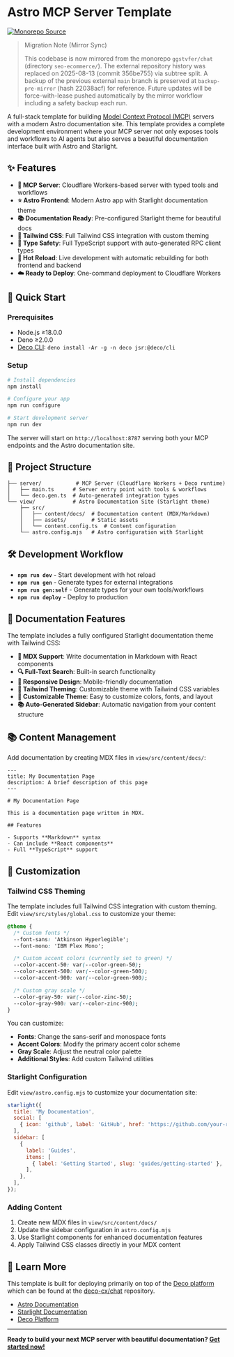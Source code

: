 # Astro MCP Server Template

[![Monorepo Source](https://img.shields.io/badge/source-ggstvfer%2Fchat%2Fseo--ecommerce-576b9e?logo=github)](https://github.com/ggstvfer/chat/tree/main/seo-ecommerce)

> Migration Note (Mirror Sync)
>
> This codebase is now mirrored from the monorepo `ggstvfer/chat` (directory
> `seo-ecommerce/`). The external repository history was replaced on 2025-08-13
> (commit 356be755) via subtree split. A backup of the previous external `main`
> branch is preserved at `backup-pre-mirror` (hash 22038acf) for reference.
> Future updates will be force-with-lease pushed automatically by the mirror
> workflow including a safety backup each run.

A full-stack template for building
[Model Context Protocol (MCP)](https://spec.modelcontextprotocol.io/) servers
with a modern Astro documentation site. This template provides a complete
development environment where your MCP server not only exposes tools and
workflows to AI agents but also serves a beautiful documentation interface built
with Astro and Starlight.

## ✨ Features

- **🤖 MCP Server**: Cloudflare Workers-based server with typed tools and
  workflows
- **⭐ Astro Frontend**: Modern Astro app with Starlight documentation theme
- **📚 Documentation Ready**: Pre-configured Starlight theme for beautiful docs
- **🎨 Tailwind CSS**: Full Tailwind CSS integration with custom theming
- **🔧 Type Safety**: Full TypeScript support with auto-generated RPC client
  types
- **🚀 Hot Reload**: Live development with automatic rebuilding for both
  frontend and backend
- **☁️ Ready to Deploy**: One-command deployment to Cloudflare Workers

## 🚀 Quick Start

### Prerequisites

- Node.js ≥18.0.0
- Deno ≥2.0.0
- [Deco CLI](https://deco.chat): `deno install -Ar -g -n deco jsr:@deco/cli`

### Setup

```bash
# Install dependencies
npm install

# Configure your app
npm run configure

# Start development server
npm run dev
```

The server will start on `http://localhost:8787` serving both your MCP endpoints
and the Astro documentation site.

## 📁 Project Structure

```
├── server/           # MCP Server (Cloudflare Workers + Deco runtime)
│   ├── main.ts      # Server entry point with tools & workflows
│   └── deco.gen.ts  # Auto-generated integration types
└── view/            # Astro Documentation Site (Starlight theme)
    ├── src/
    │   ├── content/docs/  # Documentation content (MDX/Markdown)
    │   ├── assets/        # Static assets
    │   └── content.config.ts  # Content configuration
    └── astro.config.mjs   # Astro configuration with Starlight
```

## 🛠️ Development Workflow

- **`npm run dev`** - Start development with hot reload
- **`npm run gen`** - Generate types for external integrations
- **`npm run gen:self`** - Generate types for your own tools/workflows
- **`npm run deploy`** - Deploy to production

## 📖 Documentation Features

The template includes a fully configured Starlight documentation theme with
Tailwind CSS:

- **📝 MDX Support**: Write documentation in Markdown with React components
- **🔍 Full-Text Search**: Built-in search functionality
- **📱 Responsive Design**: Mobile-friendly documentation
- **🎨 Tailwind Theming**: Customizable theme with Tailwind CSS variables
- **🎨 Customizable Theme**: Easy to customize colors, fonts, and layout
- **📚 Auto-Generated Sidebar**: Automatic navigation from your content
  structure

## 📚 Content Management

Add documentation by creating MDX files in `view/src/content/docs/`:

```mdx
---
title: My Documentation Page
description: A brief description of this page
---

# My Documentation Page

This is a documentation page written in MDX.

## Features

- Supports **Markdown** syntax
- Can include **React components**
- Full **TypeScript** support
```

## 🎨 Customization

### Tailwind CSS Theming

The template includes full Tailwind CSS integration with custom theming. Edit
`view/src/styles/global.css` to customize your theme:

```css
@theme {
  /* Custom fonts */
  --font-sans: 'Atkinson Hyperlegible';
  --font-mono: 'IBM Plex Mono';

  /* Custom accent colors (currently set to green) */
  --color-accent-50: var(--color-green-50);
  --color-accent-500: var(--color-green-500);
  --color-accent-900: var(--color-green-900);

  /* Custom gray scale */
  --color-gray-50: var(--color-zinc-50);
  --color-gray-900: var(--color-zinc-900);
}
```

You can customize:

- **Fonts**: Change the sans-serif and monospace fonts
- **Accent Colors**: Modify the primary accent color scheme
- **Gray Scale**: Adjust the neutral color palette
- **Additional Styles**: Add custom Tailwind utilities

### Starlight Configuration

Edit `view/astro.config.mjs` to customize your documentation site:

```javascript
starlight({
  title: 'My Documentation',
  social: [
    { icon: 'github', label: 'GitHub', href: 'https://github.com/your-repo' },
  ],
  sidebar: [
    {
      label: 'Guides',
      items: [
        { label: 'Getting Started', slug: 'guides/getting-started' },
      ],
    },
  ],
});
```

### Adding Content

1. Create new MDX files in `view/src/content/docs/`
2. Update the sidebar configuration in `astro.config.mjs`
3. Use Starlight components for enhanced documentation features
4. Apply Tailwind CSS classes directly in your MDX content

## 📖 Learn More

This template is built for deploying primarily on top of the
[Deco platform](https://deco.chat/about) which can be found at the
[deco-cx/chat](https://github.com/deco-cx/chat) repository.

- [Astro Documentation](https://docs.astro.build/)
- [Starlight Documentation](https://starlight.astro.build/)
- [Deco Platform](https://deco.chat/)

---

**Ready to build your next MCP server with beautiful documentation?
[Get started now!](https://deco.chat)**
